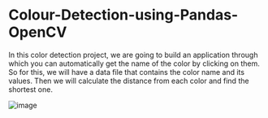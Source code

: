 # Colour-Detection-using-Pandas-OpenCV
In this color detection project, we are going to build an application through which you can automatically get the name of the color by clicking on them. So for this, we will have a data file that contains the color name and its values. Then we will calculate the distance from each color and find the shortest one.


![image](https://user-images.githubusercontent.com/77103140/156944951-fdb959e1-f398-4ee2-bcb4-1d0bcba8a819.png)

